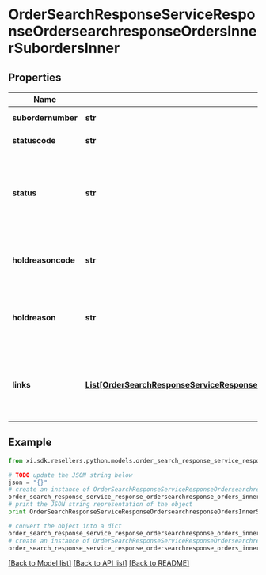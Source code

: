 # OrderSearchResponseServiceResponseOrdersearchresponseOrdersInnerSubordersInner


## Properties

Name | Type | Description | Notes
------------ | ------------- | ------------- | -------------
**subordernumber** | **str** | A sub order number | [optional] 
**statuscode** | **str** | Order status code | [optional] 
**status** | **str** | Details of the order statuscode - i.e. statuscode &#x3D; 4 then status &#x3D; SHIPPED | [optional] 
**holdreasoncode** | **str** | Will be returned in case of order on hold | [optional] 
**holdreason** | **str** | Reason for order hold - will be returned if the order is on hold | [optional] 
**links** | [**List[OrderSearchResponseServiceResponseOrdersearchresponseOrdersInnerSubordersInnerLinksInner]**](OrderSearchResponseServiceResponseOrdersearchresponseOrdersInnerSubordersInnerLinksInner.md) | HATEOAS links for the details and invoices of the sub-orders if available | [optional] 

## Example

```python
from xi.sdk.resellers.python.models.order_search_response_service_response_ordersearchresponse_orders_inner_suborders_inner import OrderSearchResponseServiceResponseOrdersearchresponseOrdersInnerSubordersInner

# TODO update the JSON string below
json = "{}"
# create an instance of OrderSearchResponseServiceResponseOrdersearchresponseOrdersInnerSubordersInner from a JSON string
order_search_response_service_response_ordersearchresponse_orders_inner_suborders_inner_instance = OrderSearchResponseServiceResponseOrdersearchresponseOrdersInnerSubordersInner.from_json(json)
# print the JSON string representation of the object
print OrderSearchResponseServiceResponseOrdersearchresponseOrdersInnerSubordersInner.to_json()

# convert the object into a dict
order_search_response_service_response_ordersearchresponse_orders_inner_suborders_inner_dict = order_search_response_service_response_ordersearchresponse_orders_inner_suborders_inner_instance.to_dict()
# create an instance of OrderSearchResponseServiceResponseOrdersearchresponseOrdersInnerSubordersInner from a dict
order_search_response_service_response_ordersearchresponse_orders_inner_suborders_inner_form_dict = order_search_response_service_response_ordersearchresponse_orders_inner_suborders_inner.from_dict(order_search_response_service_response_ordersearchresponse_orders_inner_suborders_inner_dict)
```
[[Back to Model list]](../README.md#documentation-for-models) [[Back to API list]](../README.md#documentation-for-api-endpoints) [[Back to README]](../README.md)


